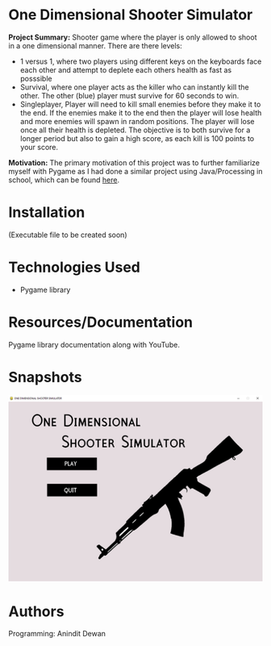 # One Dimensional Shooter Simulator 
**Project Summary:** Shooter game where the player is only allowed to shoot in a one dimensional manner. There are there levels: 
- 1 versus 1, where two players using different keys on the keyboards face each other and attempt to deplete each others health as fast as posssible 
- Survival, where one player acts as the killer who can instantly kill the other. The other (blue) player must survive for 60 seconds to win. 
- Singleplayer, Player will need to kill small enemies before they make it to the end. If the enemies make it to the end then the player will lose health and more enemies will spawn in random positions. The player will lose once all their health is depleted. The objective is to both survive for a longer period but also to gain a high score, as each kill is 100 points to your score. 

**Motivation:** The primary motivation of this project was to further familiarize myself with Pygame as I had done a similar project using Java/Processing in school, which can be found [here](https://github.com/AnindD/ICS3U1-Culminating). 

# Installation 
(Executable file to be created soon) 

# Technologies Used
- Pygame library 

# Resources/Documentation 
Pygame library documentation along with YouTube. 

# Snapshots
![Screenshot](https://raw.githubusercontent.com/AnindD/One-Dimensional-Shooter/main/Sample%20Images/One_Dim_Sample_1.png)


# Authors
Programming: Anindit Dewan 

